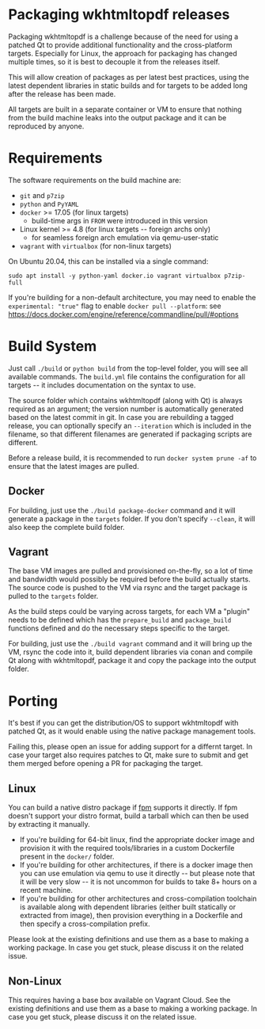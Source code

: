 Packaging wkhtmltopdf releases
==============================

Packaging wkhtmltopdf is a challenge because of the need for using a patched
Qt to provide additional functionality and the cross-platform targets.
Especially for Linux, the approach for packaging has changed multiple times,
so it is best to decouple it from the releases itself.

This will allow creation of packages as per latest best practices, using the
latest dependent libraries in static builds and for targets to be added long
after the release has been made.

All targets are built in a separate container or VM to ensure that nothing
from the build machine leaks into the output package and it can be reproduced
by anyone.


Requirements
============

The software requirements on the build machine are:

* `git` and `p7zip`
* `python` and `PyYAML`
* `docker` >= 17.05 (for linux targets)
  * build-time args in `FROM` were introduced in this version
* Linux kernel >= 4.8 (for linux targets -- foreign archs only)
  * for seamless foreign arch emulation via qemu-user-static
* `vagrant` with `virtualbox` (for non-linux targets)

On Ubuntu 20.04, this can be installed via a single command:

    sudo apt install -y python-yaml docker.io vagrant virtualbox p7zip-full

If you're building for a non-default architecture, you may need to enable
the `experimental: "true"` flag to enable `docker pull --platform`: see
https://docs.docker.com/engine/reference/commandline/pull/#options

Build System
============

Just call `./build` or `python build` from the top-level folder, you will see
all available commands. The `build.yml` file contains the configuration for
all targets -- it includes documentation on the syntax to use.

The source folder which contains wkhtmltopdf (along with Qt) is always
required as an argument; the version number is automatically generated based
on the latest commit in git. In case you are rebuilding a tagged release, you
can optionally specify an `--iteration` which is included in the filename, so
that different filenames are generated if packaging scripts are different.

Before a release build, it is recommended to run `docker system prune -af`
to ensure that the latest images are pulled.

Docker
------

For building, just use the `./build package-docker` command and it will
generate a package in the `targets` folder. If you don't specify `--clean`,
it will also keep the complete build folder.

Vagrant
-------

The base VM images are pulled and provisioned on-the-fly, so a lot of time
and bandwidth would possibly be required before the build actually starts.
The source code is pushed to the VM via rsync and the target package is
pulled to the `targets` folder.

As the build steps could be varying across targets, for each VM a "plugin"
needs to be defined which has the `prepare_build` and `package_build`
functions defined and do the necessary steps specific to the target.

For building, just use the `./build vagrant` command and it will bring up
the VM, rsync the code into it, build dependent libraries via conan and
compile Qt along with wkhtmltopdf, package it and copy the package into
the output folder.


Porting
=======

It's best if you can get the distribution/OS to support wkhtmltopdf with
patched Qt, as it would enable using the native package management tools.

Failing this, please open an issue for adding support for a differnt target.
In case your target also requires patches to Qt, make sure to submit and get
them merged before opening a PR for packaging the target.

Linux
-----

You can build a native distro package if [fpm](https://fpm.readthedocs.io/)
supports it directly. If fpm doesn't support your distro format, build a
tarball which can then be used by extracting it manually.

* If you're building for 64-bit linux, find the appropriate docker image
  and provision it with the required tools/libraries in a custom
  Dockerfile present in the `docker/` folder.
* If you're building for other architectures, if there is a docker image
  then you can use emulation via qemu to use it directly -- but please
  note that it will be very slow -- it is not uncommon for builds to take
  8+ hours on a recent machine.
* If you're building for other architectures and cross-compilation toolchain
  is available along with dependent libraries (either built statically or
  extracted from image), then provision everything in a Dockerfile and then
  specify a cross-compilation prefix.

Please look at the existing definitions and use them as a base to making a
working package. In case you get stuck, please discuss it on the related
issue.


Non-Linux
---------

This requires having a base box available on Vagrant Cloud. See the existing
definitions and use them as a base to making a working package. In case you
get stuck, please discuss it on the related issue.
